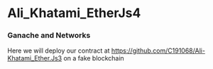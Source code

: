 # Ali_Khatami_EtherJs4

### Ganache and Networks

Here we will deploy our contract at https://github.com/C191068/Ali-Khatami_Ether.Js3  on a fake blockchain <br>



